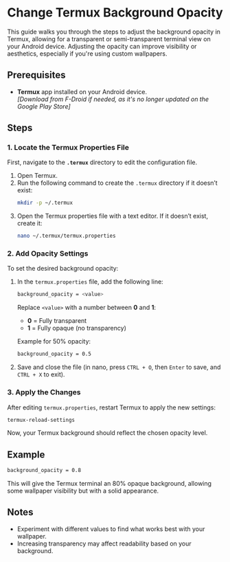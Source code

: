 # Change Termux Background Opacity

This guide walks you through the steps to adjust the background opacity in Termux, allowing for a transparent or semi-transparent terminal view on your Android device. Adjusting the opacity can improve visibility or aesthetics, especially if you're using custom wallpapers.

## Prerequisites

- **Termux** app installed on your Android device.  
  *[Download from F-Droid if needed, as it's no longer updated on the Google Play Store]*

## Steps

### 1. Locate the Termux Properties File
First, navigate to the **`.termux`** directory to edit the configuration file.

1. Open Termux.
2. Run the following command to create the `.termux` directory if it doesn’t exist:
   ```bash
   mkdir -p ~/.termux
   ```
3. Open the Termux properties file with a text editor. If it doesn’t exist, create it:
   ```bash
   nano ~/.termux/termux.properties
   ```

### 2. Add Opacity Settings
To set the desired background opacity:

1. In the `termux.properties` file, add the following line:
   ```bash
   background_opacity = <value>
   ```
   Replace `<value>` with a number between **0** and **1**:
   - **0** = Fully transparent
   - **1** = Fully opaque (no transparency)
   
   Example for 50% opacity:
   ```bash
   background_opacity = 0.5
   ```

2. Save and close the file (in nano, press `CTRL + O`, then `Enter` to save, and `CTRL + X` to exit).

### 3. Apply the Changes
After editing `termux.properties`, restart Termux to apply the new settings:

```bash
termux-reload-settings
```

Now, your Termux background should reflect the chosen opacity level.

## Example

```bash
background_opacity = 0.8
```

This will give the Termux terminal an 80% opaque background, allowing some wallpaper visibility but with a solid appearance.

## Notes

- Experiment with different values to find what works best with your wallpaper.
- Increasing transparency may affect readability based on your background.